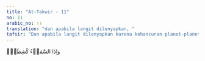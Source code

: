 ```yaml
---
title: "At-Takwir - 11"
no: 11
arabic_no: ١١
translation: "dan apabila langit dilenyapkan, "
tafsir: "Dan apabila langit dilenyapkan karena kehancuran planet-planet yang ada di dalamnya. Langit yang begitu luas dapat dilipat seperti melipat kertas. Firman Allah:\n\n(Ingatlah) pada hari langit Kami gulung seperti menggulung lembaran-lembaran kertas. (al-Anbiya'/21: 104)"
---
```


وَاِذَا السَّمَاۤءُ كُشِطَتْۖ
